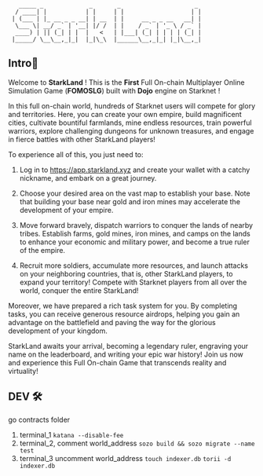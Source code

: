 ```
   _____ _             _       _                     _ 
  / ____| |           | |     | |                   | |
 | (___ | |_ __ _ _ __| | __  | |     __ _ _ __   __| |
  \___ \| __/ _` | '__| |/ /  | |    / _` | '_ \ / _` |
  ____) | || (_| | |  |   <   | |___| (_| | | | | (_| |
 |_____/ \__\__,_|_|  |_|\_\  |______\__,_|_| |_|\__,_|
```
## Intro🧙  

Welcome to **StarkLand** ! This is the **First** Full On-chain Multiplayer Online Simulation Game (**FOMOSLG**) built with **Dojo** engine on Starknet !  

In this full on-chain world, hundreds of Starknet users will compete for glory and territories. Here, you can create your own empire, build magnificent cities, cultivate bountiful farmlands, mine endless resources, train powerful warriors, explore challenging dungeons for unknown treasures, and engage in fierce battles with other StarkLand players!  

To experience all of this, you just need to:  

1. Log in to https://app.starkland.xyz and create your wallet with a catchy nickname, and embark on a great journey.  

2. Choose your desired area on the vast map to establish your base. Note that building your base near gold and iron mines may accelerate the development of your empire.  

3. Move forward bravely, dispatch warriors to conquer the lands of nearby tribes. Establish farms, gold mines, iron mines, and camps on the lands to enhance your economic and military power, and become a true ruler of the empire.  

4. Recruit more soldiers, accumulate more resources, and launch attacks on your neighboring countries, that is, other StarkLand players, to expand your territory! Compete with Starknet players from all over the world, conquer the entire StarkLand!  

Moreover, we have prepared a rich task system for you. By completing tasks, you can receive generous resource airdrops, helping you gain an advantage on the battlefield and paving the way for the glorious development of your kingdom.  

StarkLand awaits your arrival, becoming a legendary ruler, engraving your name on the leaderboard, and writing your epic war history! Join us now and experience this Full On-chain Game that transcends reality and virtuality!  



## DEV 🛠

go contracts folder

1. terminal_1
`katana --disable-fee`
2. terminal_2, comment world_address
`sozo build && sozo migrate --name test`
3. terminal_3 uncomment world_address
`touch indexer.db`
`torii -d indexer.db`